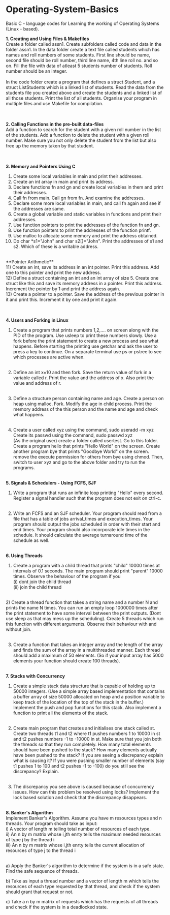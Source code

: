# Operating-System-Basics
Basic C - language codes for Learning the working of Operating Systems (Linux - based).


**1. Creating and Using Files & Makefiles** <br/>
Create a folder called assn1. Create subfolders called code and data in the folder assn1. In the data folder create a text file called students which has names and roll numbers of some students. First line should be name, second file should be roll number, third line name, 4th line roll no. and so on. Fill the file with data of atleast 5 students number of students. Roll number should be an integer. <br/>
<br/>
In the code folder create a program that defines a struct Student, and a struct ListStudents which is a linked list of students. Read the data from the students file you created above and create the students and a linked list of all those students. Print the list of all students. Organise your program in multiple files and use Makefile for compilation.<br/>
<br/> <br/>

**2. Calling Functions in the pre-built data-files** <br/>
Add a function to search for  the student with a given roll number in the list of the students. Add a function to delete the student with a given roll number. Make sure you not only delete the student from the list but also free up the memory taken by that student.<br/>
<br/><br/>

**3. Memory and Pointers Using C** <br/>
1) Create some local variables in main and print their addresses. <br/>
2) Create an int array in main and print its address. <br/>
3) Declare functions fn and gn and create local variables in them and print their addresses. <br/>
4) Call fn from main. Call gn from fn. And examine the addresses.<br/>
5) Declare some more local  variables in main, and call fn again and see if the addresses are same.<br/>
6) Create a global variable and static variables in functions and print their addresses.<br/>
7) Use function pointers to print the addresses of the function fn and gn.<br/>
8) Use function pointers to print the addresses of the function printf.<br/>
9) Use malloc to allocate some memory and print the address obtained.<br/>
10) Do char *s1="John" and char s2[]="John". Print the addresses of s1 and s2. Which of these is a writable address.<br/>
<br/>
**Pointer Arithmetic** <br/>
11) Create an int, save its address in an int pointer. Print this address. Add one to this pointer and print the new address.<br/>
12) Define a struct containing an int and an int array of size 5. Create one struct like this and save its memory address in a pointer. Print this address. Increment the pointer by 1 and print the address again.<br/>
13) Create a pointer to a pointer. Save the address of the previous pointer in it and print this. Increment it by one and print it again.<br/>
<br/><br/>

**4. Users and Forking in Linux**<br/>
1) Create a program that prints numbers 1,2,.... on screen along with the PID of the program. Use usleep to print these numbers slowly. Use a fork before the print statement to create a new process and see what happens. Before starting the printing use getchar and ask the user to press a key to continue. On a separate terminal use ps or pstree to see which processes are active when. <br/><br/>

2) Define an int x=10 and then fork. Save the return value of fork in a variable called r. Print the value and the address of x. Also print the value and address of r. <br/><br/>

3) Define a structure person containing name and age. Create a person on heap using malloc. Fork. Modify the age in child process. Print the memory address of the this person and the name and age and check what happens. <br/><br/>

4) Create a user called xyz using the command,       sudo useradd -m xyz <br/>
Create its passwd using the command,       sudo passwd xyz <br/>
(As the original user) create a folder called usertest. Go to this folder. Create a program hello that prints "Hello World" on the screen. Create another program bye that prints "Goodbye World" on the screen.
remove the execute permission for others from bye using chmod. Then, switch to user xyz and go to the above folder and try to run the programs. <br/><br/>


**5.  Signals & Schedulers - Using FCFS, SJF** <br/>
1) Write a program that runs an infinite loop printing "Hello"  every second. Register a signal handler such that the program does not exit on ctrl-c. <br/> <br/>

2) Write an FCFS and an SJF scheduler. Your program should read from a file that has a table of jobs arrival_times and execution_times. Your program should output the jobs scheduled in order with their start and end times. Your program should also incorporate idle times in the schedule. It should calculate the average  turnaround time of the schedule as well.<br/><br/>


**6. Using Threads**<br/>
1) Create a program with a child thread that prints "child" 10000 times at intervals of 0.1 seconds.  The main program should print "parent" 10000 times. Observe the behaviour of the program if you <br/>
      (i) dont join the child thread<br/>
      (ii) join the child thread<br/>
<br/>
2) Create a thread function that takes a string name and a number N and prints the name N times. You can run an empty loop 1000000 times after the print statement to have some interval between the print outputs. (Dont use sleep as that may mess up the scheduling). Create 5 threads which run this function with different arguments. Observe their behaviour with and without join.<br/><br/>

3) Create a function that takes an integer array and the length of the array and finds the sum of the array in a multithreaded manner. Each thread should add a maximum of 50 elements. (So if your input array has 5000 elements your function should create 100 threads).<br/><br/>


**7. Stacks with Concurrency**<br/>
1) Create a simple stack data structure that is capable of holding up to 50000 integers. (Use a simple array based implementation that contains a buffer array of size 50000 allocated on heap and a position variable to keep track of the location of the top of the stack in the buffer.) Implement the push and pop functions for this stack. Also implement a function to print all the elements of the stack.<br/><br/>

2) Create main program that creates and initialises one stack called st. Create two threads t1 and t2 where t1 pushes numbers 1 to 10000 in st and t2 pushes numbers -1 to -10000 in st. Make sure that you join both the threads so that they run completely. How many total elements should have been pushed to the stack? How many elements actually have been pushed to the stack? If you are seeing a discrepancy explain what is causing it? If you were pushing smaller number of elements (say t1 pushes 1 to 100 and t2 pushes -1 to -100) do you still see the discrepancy? Explain.<br/><br/>

3) The discrepancy you see above is caused because of concurrency issues. How can this problem be resolved using locks? Implement the lock based solution and check that the discrepancy disappears.<br/><br/>


**8. Banker's Algorithm**<br/>
Implement Banker's Algorithm. Assume you have m resources types and n threads. Your program should take as input:<br/>
  i) A vector of length m telling total number of resources of each type.  <br/>
  ii) An n by m matrix whose i,jth enrty tells the maximum needed resources of type j by the thread i <br/>
  iii) An n by m matrix whose i,jth enrty tells the current allocation of resources of type j to the thread i <br/><br/>

a) Apply the Banker's algorithm to determine if the system is in a safe state. Find the safe sequence of threads.<br/>

b) Take as input a thread number and a vector of length m which tells the resources of each type requested by that thread, and check if the system should grant that request or not. <br/>

c) Take a n by m matrix of requests which has the requests of all threads and check if the system is in a deadlocked state.<br/><br/>
